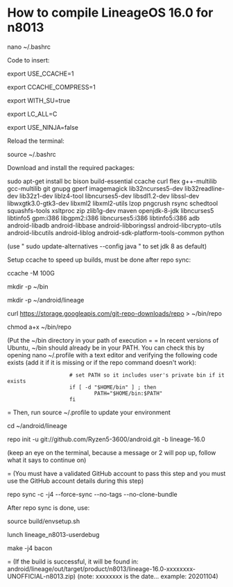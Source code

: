 How to compile LineageOS 16.0 for n8013
=======================================

nano ~/.bashrc

Code to insert:

export USE_CCACHE=1

export CCACHE_COMPRESS=1

export WITH_SU=true

export LC_ALL=C

export USE_NINJA=false



Reload the terminal:

source ~/.bashrc 


Download and install the required packages:

sudo apt-get install bc bison build-essential ccache curl flex g++-multilib gcc-multilib git gnupg gperf imagemagick lib32ncurses5-dev lib32readline-dev lib32z1-dev liblz4-tool libncurses5-dev libsdl1.2-dev libssl-dev libwxgtk3.0-gtk3-dev libxml2 libxml2-utils lzop pngcrush rsync schedtool squashfs-tools xsltproc zip zlib1g-dev maven openjdk-8-jdk libncurses5 libtinfo5 gpm:i386 libgpm2:i386 libncurses5:i386 libtinfo5:i386 adb android-libadb android-libbase android-libboringssl android-libcrypto-utils android-libcutils android-liblog android-sdk-platform-tools-common python


(use   " sudo update-alternatives --config java "   to set jdk 8 as default)


Setup ccache to speed up builds, must be done after repo sync:

ccache -M 100G


mkdir -p ~/bin

mkdir -p ~/android/lineage

curl https://storage.googleapis.com/git-repo-downloads/repo > ~/bin/repo

chmod a+x ~/bin/repo

(Put the ~/bin directory in your path of execution
					=
					=
				 In recent versions of Ubuntu, ~/bin should already be in your PATH. You can check this by opening nano ~/.profile with a text editor and verifying the following code exists (add it if it is missing or if the repo command doesn't work): 
				 

						# set PATH so it includes user's private bin if it exists
						if [ -d "$HOME/bin" ] ; then
    						    PATH="$HOME/bin:$PATH"
						fi

=
					Then, run source ~/.profile to update your environment
                    
                    
cd ~/android/lineage                  

repo init -u git://github.com/Ryzen5-3600/android.git -b lineage-16.0

(keep an eye on the terminal, because a message or 2 will pop up, follow what it says to continue on)

=
				(You must have a validated GitHub account to pass this step and you must use the GitHub account details during this step)

repo sync -c -j4 --force-sync --no-tags --no-clone-bundle



After repo sync is done, use:

source build/envsetup.sh

lunch lineage_n8013-userdebug

make -j4 bacon

=
		(If the build is successful, it will be found in: android/lineage/out/target/product/n8013/lineage-16.0-xxxxxxxx-UNOFFICIAL-n8013.zip)
						(note: xxxxxxxx is the date... example: 20201104)
